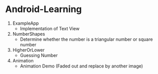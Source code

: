 # Android-Learning

1. ExampleApp
   * Implementation of Text View
2. NumberShapes
   - Determine whether the number is a triangular number or square number
3. HigherOrLower
   - Guessing Number 
4. Animation
   - Animation Demo (Faded out and replace by another image)